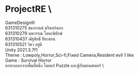 # ProjectRE \
GameDesignIII \
631310275	ชนากานต์ นรินทร์นอก \
631310279	นพวรรณ โลหะพิทักษ์ \
631310437	ณัฐสิทธิ์ ปิยะสอน \
631310521	วิศว อยู่ดี \
Unity 2021.3.7f1 \
Theme : Lowpoly,Horror,Sci-fi,Fixed Camera,Resident evil 1 like \
Game : Survival Horror \
หาทางออกจากพื้นที่หนึ่ง โดยแก้ Puzzle และสู้กับมอนสเตอร์ \
